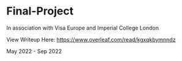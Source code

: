 # Final-Project

In association with Visa Europe and Imperial College London

View Writeup Here: https://www.overleaf.com/read/kgxqkbymnndz

May 2022 - Sep 2022


